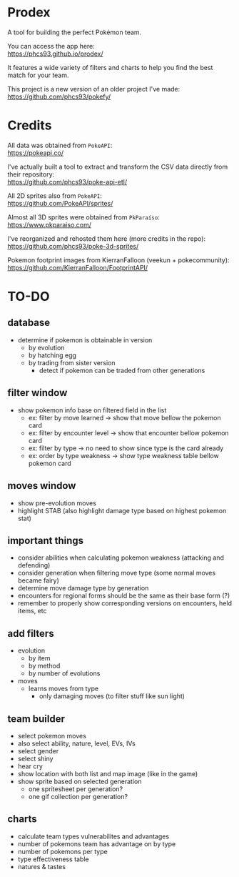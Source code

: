 # Prodex

A tool for building the perfect Pokémon team.

You can access the app here:  
https://phcs93.github.io/prodex/

It features a wide variety of filters and charts to help you find the best match for your team.

This project is a new version of an older project I've made:  
https://github.com/phcs93/pokefy/

# Credits

All data was obtained from `PokeAPI`:  
https://pokeapi.co/

I've actually built a tool to extract and transform the CSV data directly from their repository:  
https://github.com/phcs93/poke-api-etl/

All 2D sprites also from `PokeAPI`:  
https://github.com/PokeAPI/sprites/

Almost all 3D sprites were obtained from `PkParaíso`:  
https://www.pkparaiso.com/

I've reorganized and rehosted them here (more credits in the repo):  
https://github.com/phcs93/poke-3d-sprites/

Pokemon footprint images from KierranFalloon (veekun + pokecommunity):  
https://github.com/KierranFalloon/FootprintAPI/

# TO-DO

## database

  - determine if pokemon is obtainable in version 
    - by evolution
    - by hatching egg
    - by trading from sister version
      - detect if pokemon can be traded from other generations

## filter window

  - show pokemon info base on filtered field in the list
    - ex: filter by move learned -> show that move bellow the pokemon card
    - ex: filter by encounter level -> show that encounter bellow pokemon card
    - ex: filter by type -> no need to show since type is the card already
    - ex: order by type weakness -> show type weakness table bellow pokemon card

## moves window

  - show pre-evolution moves
  - highlight STAB (also highlight damage type based on highest pokemon stat)

## important things

  - consider abilities when calculating pokemon weakness (attacking and defending)
  - consider generation when filtering move type (some normal moves became fairy)
  - determine move damage type by generation
  - encounters for regional forms should be the same as their base form (?)
  - remember to properly show corresponding versions on encounters, held items, etc

## add filters

  - evolution
    - by item
    - by method
    - by number of evolutions
  - moves
    - learns moves from type
      - only damaging moves (to filter stuff like sun light)

## team builder 

  - select pokemon moves
  - also select ability, nature, level, EVs, IVs
  - select gender
  - select shiny
  - hear cry
  - show location with both list and map image (like in the game)
  - show sprite based on selected generation
    - one spritesheet per generation?
    - one gif collection per generation?

## charts

  - calculate team types vulnerabilites and advantages
  - number of pokemons team has advantage on by type
  - number of pokemons per type
  - type effectiveness table
  - natures & tastes